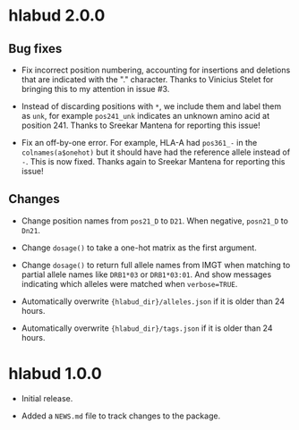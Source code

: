 hlabud 2.0.0
============

## Bug fixes

* Fix incorrect position numbering, accounting for insertions and deletions that are indicated with the "." character. Thanks to Vinicius Stelet for bringing this to my attention in issue #3.

* Instead of discarding positions with `*`, we include them and label them as `unk`, for example `pos241_unk` indicates an unknown amino acid at position 241. Thanks to Sreekar Mantena for reporting this issue!

* Fix an off-by-one error. For example, HLA-A had `pos361_-` in the `colnames(a$onehot)` but it should have had the reference allele instead of `-`. This is now fixed. Thanks again to Sreekar Mantena for reporting this issue!

## Changes

* Change position names from `pos21_D` to `D21`. When negative, `posn21_D` to `Dn21`.

* Change `dosage()` to take a one-hot matrix as the first argument.

* Change `dosage()` to return full allele names from IMGT when matching to partial allele names like `DRB1*03` or `DRB1*03:01`. And show messages indicating which alleles were matched when `verbose=TRUE`.

* Automatically overwrite `{hlabud_dir}/alleles.json` if it is older than 24 hours.

* Automatically overwrite `{hlabud_dir}/tags.json` if it is older than 24 hours.


hlabud 1.0.0
============

* Initial release.

* Added a `NEWS.md` file to track changes to the package.
